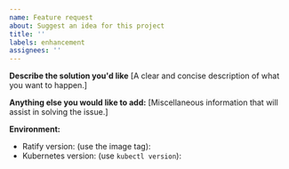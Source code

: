 ```yaml
---
name: Feature request
about: Suggest an idea for this project
title: ''
labels: enhancement
assignees: ''
---
```


**Describe the solution you'd like**
[A clear and concise description of what you want to happen.]


**Anything else you would like to add:**
[Miscellaneous information that will assist in solving the issue.]


**Environment:**

- Ratify version: (use the image tag):
- Kubernetes version: (use `kubectl version`):
